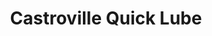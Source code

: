 ---
title: "Castroville Quick Lube"
url: /castroville/castroville-quick-lube/
shop: Autowerkstatt
---